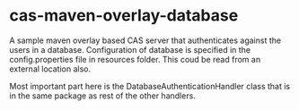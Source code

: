 # cas-maven-overlay-database
A sample maven overlay based CAS server that authenticates against the users in a database. Configuration of database is specified in the config.properties file in resources folder. This coud be read from an external location also.

Most important part here is the DatabaseAuthenticationHandler class that is in the same package as rest of the other handlers.
